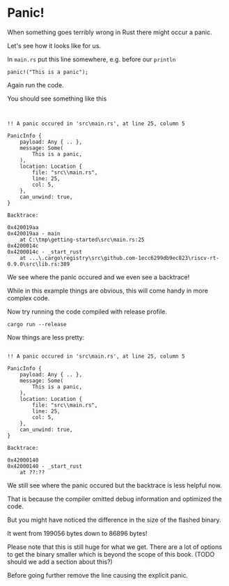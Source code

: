 # Panic!

When something goes terribly wrong in Rust there might occur a panic.

Let's see how it looks like for us.

In `main.rs` put this line somewhere, e.g. before our `println`
```rust,ignore
panic!("This is a panic");
```

Again run the code.

You should see something like this

```text


!! A panic occured in 'src\main.rs', at line 25, column 5

PanicInfo {
    payload: Any { .. },
    message: Some(
        This is a panic,
    ),
    location: Location {
        file: "src\\main.rs",
        line: 25,
        col: 5,
    },
    can_unwind: true,
}

Backtrace:

0x420019aa
0x420019aa - main
    at C:\tmp\getting-started\src\main.rs:25
0x4200014c
0x4200014c - _start_rust
    at ...\.cargo\registry\src\github.com-1ecc6299db9ec823\riscv-rt-0.9.0\src\lib.rs:389
```

We see where the panic occured and we even see a backtrace!

While in this example things are obvious, this will come handy in more complex code.

Now try running the code compiled with release profile.
```shell
cargo run --release
```

Now things are less pretty:
```text

!! A panic occured in 'src\main.rs', at line 25, column 5

PanicInfo {
    payload: Any { .. },
    message: Some(
        This is a panic,
    ),
    location: Location {
        file: "src\\main.rs",
        line: 25,
        col: 5,
    },
    can_unwind: true,
}

Backtrace:

0x42000140
0x42000140 - _start_rust
    at ??:??
```

We still see where the panic occured but the backtrace is less helpful now.

That is because the compiler omitted debug information and optimized the code.

But you might have noticed the difference in the size of the flashed binary.

It went from 199056 bytes down to 86896 bytes!

Please note that this is still huge for what we get. There are a lot of options to get the binary smaller which is beyond the scope of this book. (TODO should we add a section about this?)

Before going further remove the line causing the explicit panic.
